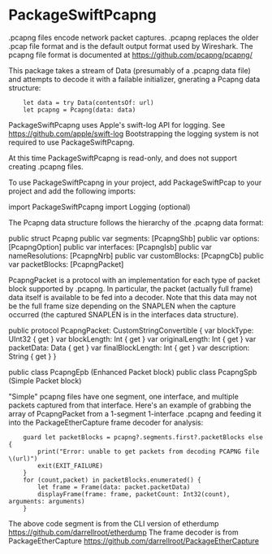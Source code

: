# PackageSwiftPcapng

.pcapng files encode network packet captures.  .pcapng replaces the older .pcap file format and is the default output format used by Wireshark.  The pcapng file format is documented at https://github.com/pcapng/pcapng/

This package takes a stream of Data (presumably of a .pcapng data file) and attempts to decode it with a failable initializer, gnerating a Pcapng data structure:

        let data = try Data(contentsOf: url)
        let pcapng = Pcapng(data: data)

PackageSwiftPcapng uses Apple's swift-log API for logging.  See https://github.com/apple/swift-log
Bootstrapping the logging system is not required to use PackageSwiftPcapng.

At this time PackageSwiftPcapng is read-only, and does not support creating .pcapng files.

To use PackageSwiftPcapng in your project, add PackageSwiftPcap to your project and add the following imports:

import PackageSwiftPcapng
import Logging  (optional)

The Pcapng data structure follows the hierarchy of the .pcapng data format:

public struct Pcapng
    public var segments: [PcapngShb]
        public var options: [PcapngOption]
        public var interfaces: [PcapngIsb]
        public var nameResolutions: [PcapngNrb]
        public var customBlocks: [PcapngCb]
        public var packetBlocks: [PcapngPacket]
        
PcapngPacket is a protocol with an implementation for each type of packet block supported by .pcapng.  In particular, the packet (actually full frame) data itself is available to be fed into a decoder.  Note that this data may not be the full frame size depending on the SNAPLEN when the capture occurred (the captured SNAPLEN is in the interfaces data structure).

public protocol PcapngPacket: CustomStringConvertible {
    var blockType: UInt32 { get }
    var blockLength: Int { get }
    var originalLength: Int { get }
    var packetData: Data { get }
    var finalBlockLength: Int { get }
    var description: String { get }
}

public class PcapngEpb  (Enhanced Packet block)
public class PcapngSpb  (Simple Packet block)

"Simple" pcapng files have one segment, one interface, and multiple packets captured from that interface.  Here's an example of grabbing the array of PcapngPacket from a 1-segment 1-interface .pcapng and feeding it into the PackageEtherCapture frame decoder for analysis:

        guard let packetBlocks = pcapng?.segments.first?.packetBlocks else {
            print("Error: unable to get packets from decoding PCAPNG file \(url)")
            exit(EXIT_FAILURE)
        }
        for (count,packet) in packetBlocks.enumerated() {
            let frame = Frame(data: packet.packetData)
            displayFrame(frame: frame, packetCount: Int32(count), arguments: arguments)
        }

The above code segment is from the CLI version of etherdump https://github.com/darrellroot/etherdump
The frame decoder is from PackageEtherCapture https://github.com/darrellroot/PackageEtherCapture
